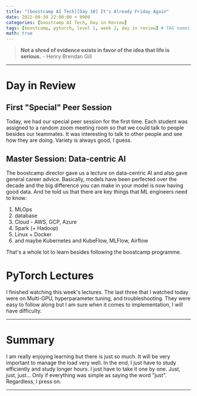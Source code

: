 ```yaml
---
title: "[boostcamp AI Tech][Day 10] It's Already Friday Again"
date: 2022-09-30 22:00:00 + 0900
categories: [boostcamp AI Tech, Day in Review]
tags: [boostcamp, pytorch, level 1, week 2, day in review] # TAG names should always be lowercase
math: true
---
```


> **Not a shred of evidence exists in favor of the idea that life is serious.** - Henry Brendan Gill

---

# Day in Review

## First "Special" Peer Session

Today, we had our special peer session for the first time. Each student was assigned to a random zoom meeting room so that we could talk to people besides our teammates. It was interesting to talk to other people and see how they are doing. Variety is always good, I guess.

## Master Session: Data-centric AI

The boostcamp director gave us a lecture on data-centric AI and also gave general career advice. Basically, models have been perfected over the decade and the big difference you can make in your model is now having good data. And he told us that there are key things that ML engineers need to know:

1. MLOps
2. database
3. Cloud - AWS, GCP, Azure
4. Spark (+ Hadoop)
5. Linux + Docker
6. and maybe Kubernetes and KubeFlow, MLFlow, Airflow

That's a whole lot to learn besides following the boostcamp programme.

# PyTorch Lectures

I finished watching this week's lectures. The last three that I watched today were on Multi-GPU, hyperparameter tuning, and troubleshooting. They were easy to follow along but I am sure when it comes to implementation, I will have difficulty.

---

# Summary

I am really enjoying learning but there is just so much. It will be very important to manage the load very well. In the end, I just have to study efficiently and study longer hours. I just have to take it one by one. Just, just, just... Only if everything was simple as saying the word "just". Regardless, I press on.


---
